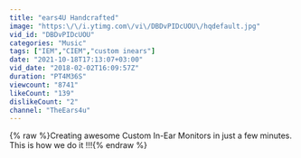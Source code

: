 ```yaml
---
title: "ears4U Handcrafted"
image: "https:\/\/i.ytimg.com\/vi\/DBDvPIDcUOU\/hqdefault.jpg"
vid_id: "DBDvPIDcUOU"
categories: "Music"
tags: ["IEM","CIEM","custom inears"]
date: "2021-10-18T17:13:07+03:00"
vid_date: "2018-02-02T16:09:57Z"
duration: "PT4M36S"
viewcount: "8741"
likeCount: "139"
dislikeCount: "2"
channel: "TheEars4u"
---
```

{% raw %}Creating awesome Custom In-Ear Monitors in just a few minutes. This is how we do it !!!{% endraw %}
